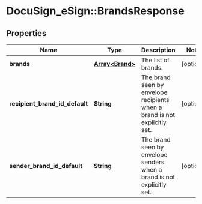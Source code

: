 # DocuSign_eSign::BrandsResponse

## Properties
Name | Type | Description | Notes
------------ | ------------- | ------------- | -------------
**brands** | [**Array&lt;Brand&gt;**](Brand.md) | The list of brands. | [optional] 
**recipient_brand_id_default** | **String** | The brand seen by envelope recipients when a brand is not explicitly set. | [optional] 
**sender_brand_id_default** | **String** | The brand seen by envelope senders when a brand is not explicitly set. | [optional] 


